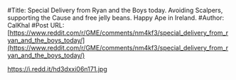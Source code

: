 #Title: Special Delivery from Ryan and the Boys today. Avoiding Scalpers, supporting the Cause and free jelly beans. Happy Ape in Ireland.
#Author: CalKhal
#Post URL: [https://www.reddit.com/r/GME/comments/nm4kf3/special_delivery_from_ryan_and_the_boys_today/](https://www.reddit.com/r/GME/comments/nm4kf3/special_delivery_from_ryan_and_the_boys_today/)


https://i.redd.it/hd3dxxi06n171.jpg
